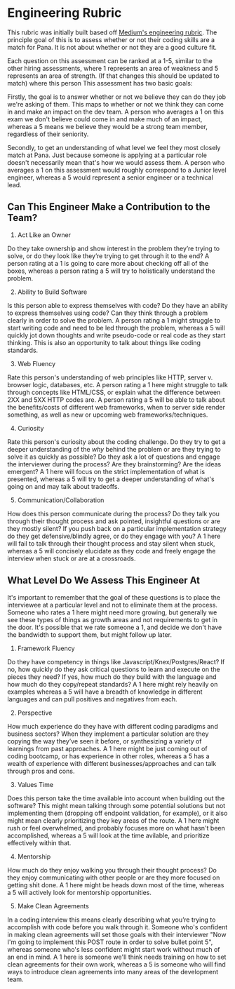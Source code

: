 # Engineering Rubric 

This rubric was initially built based off [Medium's engineering rubric](https://medium.engineering/engineering-interviews-grading-rubric-8b409bec021f).  The principle goal of this is to assess whether or not their coding skills are a match for Pana.  It is not about whether or not they are a good culture fit.  

Each question on this assessment can be ranked at a 1-5, similar to the other hiring assessments, where 1 represents an area of weakness and 5 represents an area of strength. (If that changes this should be updated to match)  where this person This assessment has two basic goals: 

Firstly, the goal is to answer whether or not we believe they can do they job we're asking of them. This maps to whether or not we think they can come in and make an impact on the dev team.  A person who averages a 1 on this exam we don't believe could come in and make much of an impact, whereas a 5 means we believe they would be a strong team member, regardless of their seniority.

Secondly, to get an understanding of what level we feel they most closely match at Pana.  Just because someone is applying at a particular role doesn't necessarily mean that's how we would assess them. A person who averages a 1 on this assessment would roughly correspond to a Junior level engineer, whereas a 5 would represent a senior engineer or a technical lead. 


## Can This Engineer Make a Contribution to the Team?

1. Act Like an Owner

Do they take ownership and show interest in the problem they’re trying to solve, or do they look like they’re trying to get through it to the end? A person rating at a 1 is going to care more about checking off all of the boxes, whereas a person rating a 5 will try to holistically understand the problem.

2. Ability to Build Software 

Is this person able to express themselves with code?   Do they have an ability to express themselves using code? Can they think through a problem clearly in order to solve the problem.  A person rating a 1 might struggle to start writing code and need to be led through the problem, whereas a 5 will quickly jot down thoughts and write pseudo-code or real code as they start thinking.  This is also an opportunity to talk about things like coding standards.

  
3. Web Fluency

Rate this person's understanding of web principles like HTTP, server v. browser logic, databases, etc. A person rating a 1 here might struggle to talk through concepts like HTML/CSS, or explain what the difference between 2XX and 5XX HTTP codes are.  A person rating a 5 will be able to talk about the benefits/costs of different web frameworks, when to server side render something, as well as new or upcoming web frameworks/techniques.

4. Curiosity

Rate this person's curiosity about the coding challenge.  Do they try to get a deeper understanding of the *why* behind the problem or are they trying to solve it as quickly as possible?  Do they ask a lot of questions and engage the interviewer during the process?  Are they brainstorming? Are the ideas emergent? A 1 here will focus on the strict implementation of what is presented, whereas a 5 will try to get a deeper understanding of what's going on and may talk about tradeoffs. 

5. Communication/Collaboration

How does this person communicate during the process?  Do they talk you through their thought process and ask pointed, insightful questions or are they mostly silent?  If you push back on a particular implementation strategy do they get defensive/blindly agree, or do they engage with you?  A 1 here will fail to talk through their thought process and stay silent when stuck, whereas a 5 will concisely elucidate as they code and freely engage the interview when stuck or are at a crossroads.


## What Level Do We Assess This Engineer At 

It's important to remember that the goal of these questions is to place the interviewee at a particular level and not to eliminate them at the process. Someone who rates a 1 here might need more growing, but generally we see these types of things as growth areas and not requirements to get in the door.  It's possible that we rate someone a 1, and decide we don't have the bandwidth to support them, but might follow up later.


1. Framework Fluency

Do they have competency in things like Javascript/Knex/Postgres/React? If no, how quickly do they ask critical questions to learn and execute on the pieces they need?  If yes, how much do they build with the language and how much do they copy/repeat standards?  A 1 here might rely heavily on examples whereas a 5 will have a breadth of knowledge in different languages and can pull positives and negatives from each. 

2. Perspective

How much experience do they have with different coding paradigms and business sectors? When they implement a particular solution are they copying the way they’ve seen it before, or synthesizing a variety of learnings from past approaches.  A 1 here might be just coming out of coding bootcamp, or has experience in other roles, whereas a 5 has a wealth of experience with different businesses/approaches and can talk through pros and cons.

3.  Values Time 

Does this person take the time available into account when building out the software?  This might mean talking through some potential solutions but not implementing them (dropping off endpoint validation, for example), or it also might mean clearly prioritizing they key areas of the route.  A 1 here might rush or feel overwhelmed, and probably focuses more on what hasn't been accomplished, whereas a 5 will look at the time avilable, and prioritize effectively within that.

4. Mentorship

How much do they enjoy walking you through their thought process? Do they enjoy communicating with other people or are they more focused on getting shit done.  A 1 here might be heads down most of the time, whereas a 5 will actively look for mentorship opportunities.


5.  Make Clean Agreements

In a coding interview this means clearly describing what you’re trying to accomplish with code before you walk through it.  Someone who's confident in making clean agreements will set those goals with their interviewer "Now I'm going to implement this POST route in order to solve bullet point 5", whereas someone who's less confident might start work without much of an end in mind.  A 1 here is someone we'll think needs training on how to set clean agreements for their own work, whereas a 5 is someone who will find ways to introduce clean agreements into many areas of the development team.
